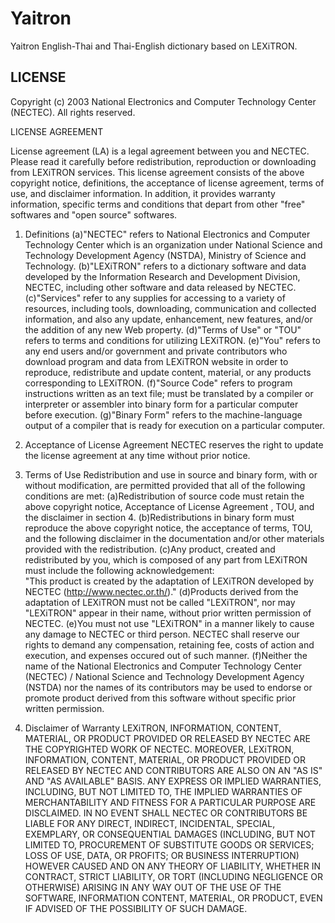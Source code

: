 Yaitron
=======

Yaitron English-Thai and Thai-English dictionary based on LEXiTRON.

LICENSE
-------

Copyright (c)  2003 National Electronics and Computer Technology Center (NECTEC).
 All rights reserved.

 LICENSE AGREEMENT

 License agreement (LA) is a legal agreement between you and NECTEC. 
 Please read it carefully before redistribution, reproduction or downloading 
 from LEXiTRON services. This license agreement consists of the above 
 copyright notice, definitions, the acceptance of license agreement, terms 
 of use, and disclaimer information. In addition, it provides warranty information,
 specific terms and conditions that depart from other "free" softwares and "open source" softwares.

 1. Definitions
 (a)"NECTEC" refers to National Electronics and Computer Technology 
 Center which is an organization under National Science and Technology
 Development Agency (NSTDA), Ministry of Science and Technology.
 (b)"LEXiTRON" refers to a dictionary software and data developed by 
 the Information Research and Development Division, NECTEC, including 
 other software and data released by NECTEC.
 (c)"Services" refer to any supplies for accessing to a variety of resources,
 including tools, downloading, communication and collected information, 
 and also any update, enhancement, new features, and/or the addition of
 any new Web property.
 (d)"Terms of Use" or "TOU" refers to terms and conditions for utilizing LEXiTRON.
 (e)"You" refers to any end users and/or government and private contributors 
 who download  program and data from LEXiTRON website in order to reproduce, 
 redistribute and update content, material, or any products corresponding to LEXiTRON.
 (f)"Source Code" refers to program instructions written as an text file; must be 
 translated by a compiler or interpreter or assembler into binary form for a particular 
 computer before execution.
 (g)"Binary Form" refers to the machine-language output of a compiler that is 
 ready for execution on a particular computer.

 2. Acceptance of License Agreement
 NECTEC reserves the right to update the license agreement at any time without prior notice.

 3. Terms of Use
 Redistribution and use in source and binary form, with or without modification, are 
 permitted provided that all of the following conditions are met:
 (a)Redistribution of source code must retain the above copyright notice, Acceptance
 of License Agreement , TOU, and the disclaimer in section 4.
 (b)Redistributions in binary form must reproduce the above copyright notice, the 
 acceptance of terms, TOU, and the following disclaimer in the documentation and/or 
 other materials provided with the redistribution.
 (c)Any product, created and redistributed by you, which is composed of any part from 
 LEXiTRON must include the following acknowledgement:  
 "This product is created by the adaptation of LEXiTRON developed by NECTEC (http://www.nectec.or.th/)." 
 (d)Products derived from the adaptation of LEXiTRON must not be called "LEXiTRON", 
 nor may "LEXiTRON" appear in their name, without prior written permission of NECTEC.
 (e)You must not use "LEXiTRON" in a manner likely to cause any damage to NECTEC 
 or third person. NECTEC shall reserve our rights to demand any compensation, retaining fee, 
 costs of action and execution, and expenses occured out of such manner.
 (f)Neither the name of the National Electronics and Computer Technology Center (NECTEC) / 
 National Science and Technology Development Agency (NSTDA) nor the names of its contributors 
 may be used to endorse or promote product derived from this software without specific prior written permission.

 4. Disclaimer of Warranty
 LEXiTRON, INFORMATION, CONTENT, MATERIAL, OR PRODUCT 
 PROVIDED OR RELEASED BY NECTEC ARE THE COPYRIGHTED WORK OF
 NECTEC. MOREOVER, LEXiTRON, INFORMATION, CONTENT, MATERIAL, 
 OR PRODUCT PROVIDED OR RELEASED BY NECTEC AND CONTRIBUTORS 
 ARE ALSO ON AN "AS IS" AND "AS AVAILABLE" BASIS. ANY EXPRESS OR 
 IMPLIED WARRANTIES, INCLUDING, BUT NOT LIMITED TO, THE IMPLIED 
 WARRANTIES OF MERCHANTABILITY AND FITNESS FOR A PARTICULAR 
 PURPOSE ARE DISCLAIMED. IN NO EVENT SHALL NECTEC OR CONTRIBUTORS 
 BE LIABLE FOR ANY DIRECT, INDIRECT, INCIDENTAL, SPECIAL, EXEMPLARY, 
 OR CONSEQUENTIAL DAMAGES (INCLUDING, BUT NOT LIMITED TO, PROCUREMENT 
 OF SUBSTITUTE GOODS OR SERVICES; LOSS OF USE, DATA, OR PROFITS; OR 
 BUSINESS INTERRUPTION) HOWEVER CAUSED AND ON ANY THEORY OF LIABILITY,
 WHETHER IN CONTRACT, STRICT LIABILITY, OR TORT (INCLUDING NEGLIGENCE OR 
 OTHERWISE) ARISING IN ANY WAY OUT OF THE USE OF THE SOFTWARE, 
 INFORMATION CONTENT, MATERIAL, OR PRODUCT, EVEN IF ADVISED OF 
 THE POSSIBILITY OF SUCH DAMAGE.
